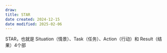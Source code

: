 ```yaml
---
draw:
title: STAR
date created: 2024-12-15
date modified: 2025-02-06
---
```


STAR，也就是 Situation（情景）、Task（任务）、Action（行动）和 Result（结果）4个部
